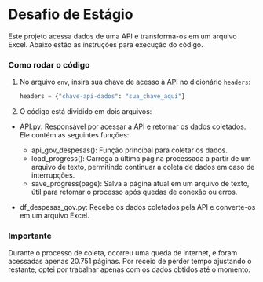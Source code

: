 # Desafio de Estágio

Este projeto acessa dados de uma API e transforma-os em um arquivo Excel. Abaixo estão as instruções para execução do código.

### Como rodar o código

1. No arquivo `env`, insira sua chave de acesso à API no dicionário `headers`:
   ```python
   headers = {"chave-api-dados": "sua_chave_aqui"}

2. O código está dividido em dois arquivos:

* API.py: Responsável por acessar a API e retornar os dados coletados. Ele contém as seguintes funções:
      
  * api_gov_despesas(): Função principal para coletar os dados.
  * load_progress(): Carrega a última página processada a partir de um arquivo de texto, permitindo continuar a coleta de dados em caso de interrupções.
  * save_progress(page): Salva a página atual em um arquivo de texto, útil para retomar o processo após quedas de conexão ou erros.
* df_despesas_gov.py: Recebe os dados coletados pela API e converte-os em um arquivo Excel.
  
### Importante
Durante o processo de coleta, ocorreu uma queda de internet, e foram acessadas apenas 20.751 páginas. Por receio de perder tempo ajustando o restante, optei por trabalhar apenas com os dados obtidos até o momento. 